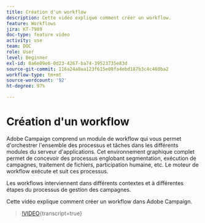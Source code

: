 ```yaml
---
title: Création d'un workflow
description: Cette vidéo explique comment créer un workflow.
feature: Workflows
jira: KT-7989
doc-type: feature video
activity: use
team: DOC
role: User
level: Beginner
exl-id: 0a6e09e6-0d23-4267-ba74-39523735e83d
source-git-commit: 116a24a8aa123f615e08fa4ebd187b3c4c460ba2
workflow-type: tm+mt
source-wordcount: '92'
ht-degree: 97%

---
```


# Création d&#39;un workflow

Adobe Campaign comprend un module de workflow qui vous permet d&#39;orchestrer l&#39;ensemble des processus et tâches dans les différents modules du serveur d&#39;applications. Cet environnement graphique complet permet de concevoir des processus englobant segmentation, exécution de campagnes, traitement de fichiers, participation humaine, etc. Le moteur de workflow exécute et suit ces processus.

Les workflows interviennent dans différents contextes et à différentes étapes du processus de gestion des campagnes.

Cette vidéo explique comment créer un workflow dans Adobe Campaign.

>[!VIDEO](https://video.tv.adobe.com/v/25559?quality=12&learn=on){transcript=true}
